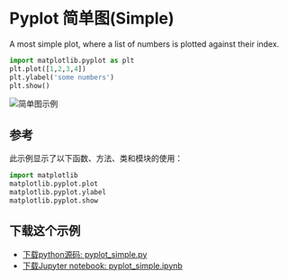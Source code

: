 # Pyplot 简单图(Simple)

A most simple plot, where a list of numbers is plotted against their index.

```python
import matplotlib.pyplot as plt
plt.plot([1,2,3,4])
plt.ylabel('some numbers')
plt.show()
```

![简单图示例](https://matplotlib.org/_images/sphx_glr_pyplot_simple_001.png)

## 参考

此示例显示了以下函数、方法、类和模块的使用：

```python
import matplotlib
matplotlib.pyplot.plot
matplotlib.pyplot.ylabel
matplotlib.pyplot.show
```

## 下载这个示例
            
- [下载python源码: pyplot_simple.py](https://matplotlib.org/_downloads/pyplot_simple.py)
- [下载Jupyter notebook: pyplot_simple.ipynb](https://matplotlib.org/_downloads/pyplot_simple.ipynb)